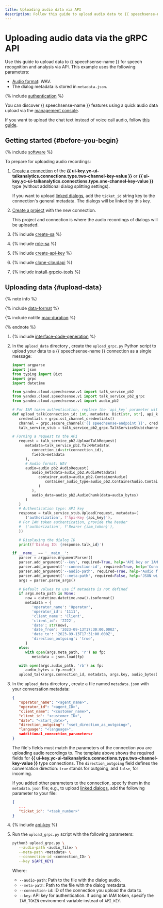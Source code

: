 ```yaml
---
title: Uploading audio data via API
description: Follow this guide to upload audio data to {{ speechsense-name }} via the gRPC API.
---
```


# Uploading audio data via the gRPC API

Use this guide to upload data to {{ speechsense-name }} for speech recognition and analysis via API. This example uses the following parameters:

* [Audio format](../../concepts/formats.md): WAV.
* The dialog metadata is stored in `metadata.json`.

{% include [authentication](../../../_includes/speechsense/data/authentication.md) %}

You can discover {{ speechsense-name }} features using a quick audio data upload via the [management console](upload-audio-console.md).

If you want to upload the chat text instead of voice call audio, follow [this guide](upload-chat-text.md).

## Getting started {#before-you-begin}

{% include [software](../../../_includes/speechsense/data/software.md) %}

To prepare for uploading audio recordings:

1. [Create a connection](../connection/create.md) of the **{{ ui-key.yc-ui-talkanalytics.connections.type.two-channel-key-value }}** or **{{ ui-key.yc-ui-talkanalytics.connections.type.one-channel-key-value }}** type (without additional dialog splitting settings).

   If you want to upload [linked dialogs](../../concepts/dialogs.md#related-dialogs), add the `ticket_id` string key to the connection's general metadata. The dialogs will be linked by this key.

1. [Create a project](../project/create.md) with the new connection.

   This project and connection is where the audio recordings of dialogs will be uploaded.

1. {% include [create-sa](../../../_includes/speechsense/data/create-sa.md) %}
1. {% include [role-sa](../../../_includes/speechsense/data/role-sa.md) %}
1. {% include [create-api-key](../../../_includes/speechsense/data/create-api-key.md) %}
1. {% include [clone-cloudapi](../../../_includes/speechsense/data/clone-cloudapi.md) %}
1. {% include [install-grpcio-tools](../../../_includes/speechsense/data/install-grpcio-tools.md) %}

## Uploading data {#upload-data}

{% note info %}

{% include [data-format](../../../_includes/speechsense/data/data-format.md) %}

{% include notitle [max-duration](../../../_includes/speechsense/data/max-duration.md) %}

{% endnote %}

1. {% include [interface-code-generation](../../../_includes/speechsense/data/interface-code-generation.md) %}
1. In the `upload_data` directory , create the `upload_grpc.py` Python script to upload your data to a {{ speechsense-name }} connection as a single message:

      ```python
      import argparse
      import json
      from typing import Dict
      import grpc
      import datetime

      from yandex.cloud.speechsense.v1 import talk_service_pb2
      from yandex.cloud.speechsense.v1 import talk_service_pb2_grpc
      from yandex.cloud.speechsense.v1 import audio_pb2

      # For IAM token authentication, replace the `api_key` parameter with `iam_token`
      def upload_talk(connection_id: int, metadata: Dict[str, str], api_key: str, audio_bytes: bytes):
         credentials = grpc.ssl_channel_credentials()
         channel = grpc.secure_channel('{{ speechsense-endpoint }}', credentials)
         talk_service_stub = talk_service_pb2_grpc.TalkServiceStub(channel)

      # Forming a request to the API
         request = talk_service_pb2.UploadTalkRequest(
            metadata=talk_service_pb2.TalkMetadata(
               connection_id=str(connection_id),
               fields=metadata
            ),
            # Audio format: WAV
            audio=audio_pb2.AudioRequest(
               audio_metadata=audio_pb2.AudioMetadata(
                  container_audio=audio_pb2.ContainerAudio(
                     container_audio_type=audio_pb2.ContainerAudio.ContainerAudioType.CONTAINER_AUDIO_TYPE_WAV
                  )
               ),
               audio_data=audio_pb2.AudioChunk(data=audio_bytes)
            )
         )
         # Authentication type: API key
         response = talk_service_stub.Upload(request, metadata=(
            ('authorization', f'Api-Key {api_key}'),
         # For IAM token authentication, provide the header
         #  ('authorization', f'Bearer {iam_token}'),
         ))

         # Displaying the dialog ID
         print(f'Dialog ID: {response.talk_id}')

      if __name__ == '__main__':
         parser = argparse.ArgumentParser()
         parser.add_argument('--key', required=True, help='API key or IAM token', type=str)
         parser.add_argument('--connection-id', required=True, help='Connection ID', type=str)
         parser.add_argument('--audio-path', required=True, help='Audio file path', type=str)
         parser.add_argument('--meta-path', required=False, help='JSON with the dialog metadata', type=str, default=None)
         args = parser.parse_args()

         # Default values to use if metadata is not defined
         if args.meta_path is None:
            now = datetime.datetime.now().isoformat()
            metadata = {
               'operator_name': 'Operator',
               'operator_id': '1111',
               'client_name': 'Client',
               'client_id': '2222',
               'date': str(now),
               'date_from': '2023-09-13T17:30:00.000Z',
               'date_to': '2023-09-13T17:31:00.000Z',
               'direction_outgoing': 'true',
            }
         else:
            with open(args.meta_path, 'r') as fp:
               metadata = json.load(fp)

         with open(args.audio_path, 'rb') as fp:
            audio_bytes = fp.read()
         upload_talk(args.connection_id, metadata, args.key, audio_bytes)
      ```

1. In the `upload_data` directory , create a file named `metadata.json` with your conversation metadata:

   ```json
   {
      "operator_name": "<agent_name>",
      "operator_id": "<agent_ID>",
      "client_name": "<customer_name>",
      "client_id": "<customer_ID>",
      "date": "<start_date>",
      "direction_outgoing": "<set_direction_as_outgoing>",
      "language": "<language>",
      <additional_connection_parameters>
   }
   ```

   The file's fields must match the parameters of the connection you are uploading audio recordings to. The template above shows the required fields for **{{ ui-key.yc-ui-talkanalytics.connections.type.two-channel-key-value }}** type connections. The `direction_outgoing` field defines the conversation direction: `true` stands for outgoing, and `false`, for incoming.

   If you added other parameters to the connection, specify them in the `metadata.json` file; e.g., to upload [linked dialogs](../../concepts/dialogs.md#related-dialogs), add the following parameter to your file:

   ```json
   {
      ...
      "ticket_id": "<task_number>"
   }
   ```

1. {% include [api-key](../../../_includes/speechsense/data/api-key.md) %}

1. Run the `upload_grpc.py` script with the following parameters:

   ```bash
   python3 upload_grpc.py \
      --audio-path <audio_file> \
      --meta-path <metadata> \
      --connection-id <connection_ID> \
      --key ${API_KEY}
   ```

   Where:

   * `--audio-path`: Path to the file with the dialog audio.
   * `--meta-path`: Path to the file with the dialog metadata.
   * `--connection-id`: ID of the connection you upload the data to.
   * `--key`: API key for authentication. If using an IAM token, specify the `IAM_TOKEN` environment variable instead of `API_KEY`.

